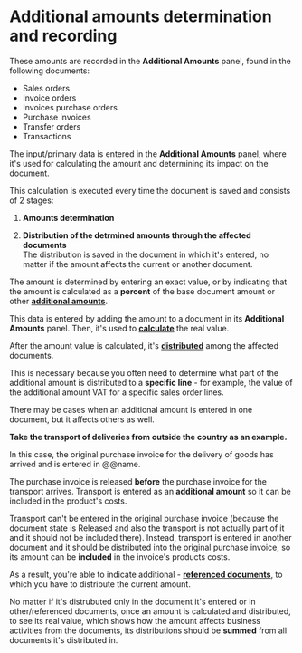 # Additional amounts determination and recording

These amounts are recorded in the **Аdditional Amounts** panel, found in the following documents: 

- Sales orders
- Invoice orders
- Invoices purchase orders
- Purchase invoices
- Transfer orders
- Transactions 

The input/primary data is entered in the **Additional Amounts** panel, where it's used for calculating the amount and determining its impact on the document.

This calculation is executed every time the document is saved and consists of 2 stages:

1. **Amounts determination**

2. **Distribution of the detrmined amounts through the affected documents** <br> The distribution is saved in the document in which it's entered, no matter if the amount affects the current or another document.
  
The amount is determined by entering an exact value, or by indicating that the amount is calculated as a **percent** of the base document amount or other **[additional amounts](/advanced/document-amounts/index.md)**. 

This data is entered by adding the amount to a document in its **Additional Amounts** panel. Then, it's used to **[calculate](amounts-calculation/index.md)** the real value. 
  
After the amount value is calculated, it's **[distributed](amounts-distribution/index.md)** among the affected documents. 

This is necessary because you often need to determine what part of the additional amount is distributed to a **specific line** - for example, the value of the additional amount VAT for a specific sales order lines.

There may be cases when an additional amount is entered in one document, but it affects others as well. 

**Take the transport of deliveries from outside the country as an example.** 

In this case, the original purchase invoice for the delivery of goods has arrived and is entered in @@name. 

The purchase invoice is released **before** the purchase invoice for the transport arrives. Transport is entered as an **additional amount** so it can be included in the product's costs. 

Transport can't be entered in the original purchase invoice (because the document state is Released and also the transport is not actually part of it and it should not be included there). Instead, transport is entered in another document and it should be distributed into the original purchase invoice, so its amount can be **included** in the invoice's products costs.

As a result, you're able to indicate additional - **[referenced documents](referenced-documents.md)**, to which you have to distribute the current amount. 

No matter if it's distrubuted only in the document it's entered or in other/referenced documents, once an amount is calculated and distributed, to see its real value, which shows how the amount affects business activities from the documents, its distributions should be **summed** from all documents it's distributed in.



